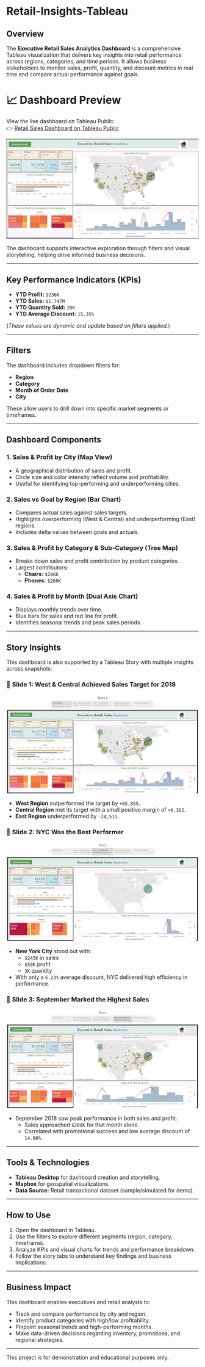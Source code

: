 # Retail-Insights-Tableau

## Overview

The **Executive Retail Sales Analytics Dashboard** is a comprehensive Tableau visualization that delivers key insights into retail performance across regions, categories, and time periods. It allows business stakeholders to monitor sales, profit, quantity, and discount metrics in real time and compare actual performance against goals.

# 📈 Dashboard Preview

View the live dashboard on Tableau Public:  
👉 [Retail Sales Dashboard on Tableau Public](https://public.tableau.com/app/profile/your-link-here)

<img src="Dashboard Images/Retail Sales Dashboard.png"/>

The dashboard supports interactive exploration through filters and visual storytelling, helping drive informed business decisions.

---

## Key Performance Indicators (KPIs)

- **YTD Profit:** `$236K`
- **YTD Sales:** `$1.747M`
- **YTD Quantity Sold:** `28K`
- **YTD Average Discount:** `15.35%`

(*These values are dynamic and update based on filters applied.*)

---

## Filters

The dashboard includes dropdown filters for:
- **Region**
- **Category**
- **Month of Order Date**
- **City**

These allow users to drill down into specific market segments or timeframes.

---

## Dashboard Components

### 1. Sales & Profit by City (Map View)
- A geographical distribution of sales and profit.
- Circle size and color intensity reflect volume and profitability.
- Useful for identifying top-performing and underperforming cities.

### 2. Sales vs Goal by Region (Bar Chart)
- Compares actual sales against sales targets.
- Highlights overperforming (West & Central) and underperforming (East) regions.
- Includes delta values between goals and actuals.

### 3. Sales & Profit by Category & Sub-Category (Tree Map)
- Breaks down sales and profit contribution by product categories.
- Largest contributors:
  - **Chairs:** `$286K`
  - **Phones:** `$260K`

### 4. Sales & Profit by Month (Dual Axis Chart)
- Displays monthly trends over time.
- Blue bars for sales and red line for profit.
- Identifies seasonal trends and peak sales periods.

---

## Story Insights

This dashboard is also supported by a Tableau Story with multiple insights across snapshots:

### 🔹 **Slide 1: West & Central Achieved Sales Target for 2018**

<img src="Dashboard Images/Retail Story 1.png"/>

- **West Region** outperformed the target by `+85,855`.
- **Central Region** met its target with a small positive margin of `+6,382`.
- **East Region** underperformed by `-24,511`.

### 🔹 **Slide 2: NYC Was the Best Performer**

<img src="Dashboard Images/Retail Story 2.png"/>

- **New York City** stood out with:
  - `$243K` in sales
  - `$56K` profit
  - `3K` quantity
- With only a `5.23%` average discount, NYC delivered high efficiency in performance.

### 🔹 **Slide 3: September Marked the Highest Sales**

<img src="Dashboard Images/Retail Story 3.png"/>

- September 2018 saw peak performance in both sales and profit.
  - Sales approached `$200K` for that month alone.
  - Correlated with promotional success and low average discount of `14.98%`.

---

## Tools & Technologies
- **Tableau Desktop** for dashboard creation and storytelling.
- **Mapbox** for geospatial visualizations.
- **Data Source:** Retail transactional dataset (sample/simulated for demo).

---

## How to Use

1. Open the dashboard in Tableau.
2. Use the filters to explore different segments (region, category, timeframe).
3. Analyze KPIs and visual charts for trends and performance breakdown.
4. Follow the story tabs to understand key findings and business implications.

---

## Business Impact

This dashboard enables executives and retail analysts to:
- Track and compare performance by city and region.
- Identify product categories with high/low profitability.
- Pinpoint seasonal trends and high-performing months.
- Make data-driven decisions regarding inventory, promotions, and regional strategies.

---

This project is for demonstration and educational purposes only.
